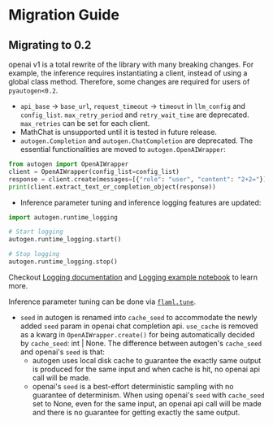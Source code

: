 # Migration Guide

## Migrating to 0.2

openai v1 is a total rewrite of the library with many breaking changes. For example, the inference requires instantiating a client, instead of using a global class method.
Therefore, some changes are required for users of `pyautogen<0.2`.

- `api_base` -> `base_url`, `request_timeout` -> `timeout` in `llm_config` and `config_list`. `max_retry_period` and `retry_wait_time` are deprecated. `max_retries` can be set for each client.
- MathChat is unsupported until it is tested in future release.
- `autogen.Completion` and `autogen.ChatCompletion` are deprecated. The essential functionalities are moved to `autogen.OpenAIWrapper`:

```python
from autogen import OpenAIWrapper
client = OpenAIWrapper(config_list=config_list)
response = client.create(messages=[{"role": "user", "content": "2+2="}])
print(client.extract_text_or_completion_object(response))
```

- Inference parameter tuning and inference logging features are updated:
```python
import autogen.runtime_logging

# Start logging
autogen.runtime_logging.start()

# Stop logging
autogen.runtime_logging.stop()
```
Checkout [Logging documentation](https://autogen-ai.github.io/autogen/docs/Use-Cases/enhanced_inference#logging) and [Logging example notebook](https://github.com/autogen-ai/autogen/blob/main/notebook/agentchat_logging.ipynb) to learn more.

Inference parameter tuning can be done via [`flaml.tune`](https://autogen-ai.github.io/FLAML/docs/Use-Cases/Tune-User-Defined-Function).
- `seed` in autogen is renamed into `cache_seed` to accommodate the newly added `seed` param in openai chat completion api. `use_cache` is removed as a kwarg in `OpenAIWrapper.create()` for being automatically decided by `cache_seed`: int | None. The difference between autogen's `cache_seed` and openai's `seed` is that:
  - autogen uses local disk cache to guarantee the exactly same output is produced for the same input and when cache is hit, no openai api call will be made.
  - openai's `seed` is a best-effort deterministic sampling with no guarantee of determinism. When using openai's `seed` with `cache_seed` set to None, even for the same input, an openai api call will be made and there is no guarantee for getting exactly the same output.
